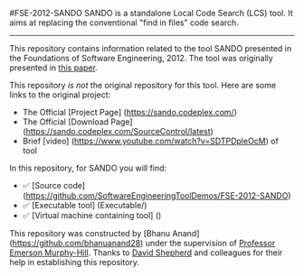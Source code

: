 #FSE-2012-SANDO
SANDO is a standalone  Local Code Search (LCS) tool. It aims at replacing the conventional "find in files" code search. 

***

This repository contains information related to the tool SANDO presented in the Foundations of Software Engineering, 2012. The tool was originally presented in [this paper](http://dl.acm.org/citation.cfm?id=2393612).

This repository *is not* the original repository for this tool. Here are some links to the original project:

- The Official [Project Page] (https://sando.codeplex.com/)
- The Official [Download Page] (https://sando.codeplex.com/SourceControl/latest)
- Brief [video] (https://www.youtube.com/watch?v=SDTPDpleOcM) of tool

In this repository, for SANDO you will find:

- :white_check_mark: [Source code] (https://github.com/SoftwareEngineeringToolDemos/FSE-2012-SANDO)  
- :white_check_mark: [Executable tool] (Executable/)  
- :white_check_mark: [Virtual machine containing tool] ()

This repository was constructed by [Bhanu Anand] (https://github.com/bhanuanand28) under the supervision of [Professor Emerson Murphy-Hill](https://github.com/CaptainEmerson).
Thanks to [David Shepherd](https://www.codeplex.com/site/users/view/davidcshepherd) and colleagues for their help in establishing this repository.
